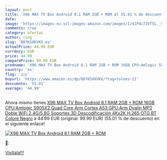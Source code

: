```yaml
---
layout: post
title: 'X96 MAX TV Box Android 8.1 RAM 2GB + ROM al 55.01 % de descuento'
date: 
image: 'https://images-eu.ssl-images-amazon.com/images/I/41P4c7IbTSL._SL200_.jpg'
comments: true
category: ofertas
author: ring
slug: 'B07KSXKVKX-es'
actualPrice: 44.99 EUR
currency: EUR
price: 44.99
comparePrice: 99.99 EUR
prodname: 'X96 MAX TV Box Android 8.1 RAM 2GB + ROM 16GB CPU:Amlogic S905X2 Quad Core Arm Cortex A53 GPU:Arm Dvalin MP2 Doble WiFi 2.4G/5.8G Soportes 3D Descodificación 4Kx2K H.265 OTG BT Colore Negro'
country: 'es'
flag: '🇪🇸'
buyurl: 'https://www.amazon.es/dp/B07KSXKVKX/?tag=tolees-21'
descuento: '55.01'
average: '44.99'
---
```


Ahora mismo tienes [X96 MAX TV Box Android 8.1 RAM 2GB + ROM 16GB CPU:Amlogic S905X2 Quad Core Arm Cortex A53 GPU:Arm Dvalin MP2 Doble WiFi 2.4G/5.8G Soportes 3D Descodificación 4Kx2K H.265 OTG BT Colore Negro](https://www.amazon.es/dp/B07KSXKVKX/?tag=tolees-21) a 44.99 EUR (original: 99.99 EUR) (55.01 %  de descuento) en el siguiente enlace!

[![X96 MAX TV Box Android 8.1 RAM 2GB + ROM](https://images-eu.ssl-images-amazon.com/images/I/41P4c7IbTSL._SL200_.jpg)](https://www.amazon.es/dp/B07KSXKVKX/?tag=tolees-21)

🔎:


[Visítala!!!](https://www.amazon.es/dp/B07KSXKVKX/?tag=tolees-21)
